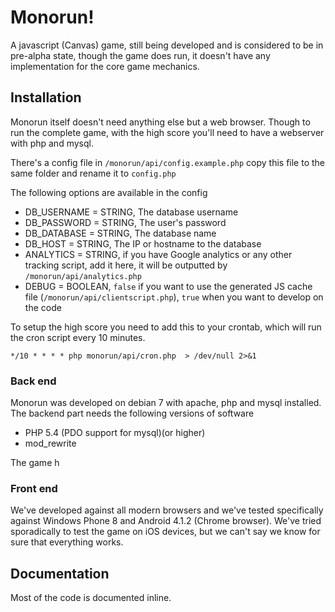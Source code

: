 # Monorun! #

A javascript (Canvas) game, still being developed and is considered to be in pre-alpha state, though the game does run, it doesn't have any implementation for the core game mechanics.

## Installation ##

Monorun itself doesn't need anything else but a web browser. Though to run the complete game, with the high score you'll need to have a webserver with php and mysql.

There's a config file in `/monorun/api/config.example.php` copy this file to the same folder and rename it to `config.php`

The following options are available in the config

* DB_USERNAME = STRING, The database username
* DB_PASSWORD = STRING, The user's password
* DB_DATABASE = STRING, The database name
* DB_HOST = STRING, The IP or hostname to the database
* ANALYTICS = STRING, if you have Google analytics or any other tracking script, add it here, it will be outputted by `/monorun/api/analytics.php`
* DEBUG = BOOLEAN, `false` if you want to use the generated JS cache file (`/monorun/api/clientscript.php`), `true` when you want to develop on the code

To setup the high score you need to add this to your crontab, which will run the cron script every 10 minutes.

`*/10 * * * * php monorun/api/cron.php  > /dev/null 2>&1`

### Back end ###

Monorun was developed on debian 7 with apache, php and mysql installed. The backend part needs the following versions of software

* PHP 5.4 (PDO support for mysql)(or higher)
* mod_rewrite

The game h

### Front end ###

We've developed against all modern browsers and we've tested specifically against Windows Phone 8 and Android 4.1.2 (Chrome browser). We've tried sporadically to test the game on iOS devices, but we can't say we know for sure that everything works.

## Documentation ##

Most of the code is documented inline.